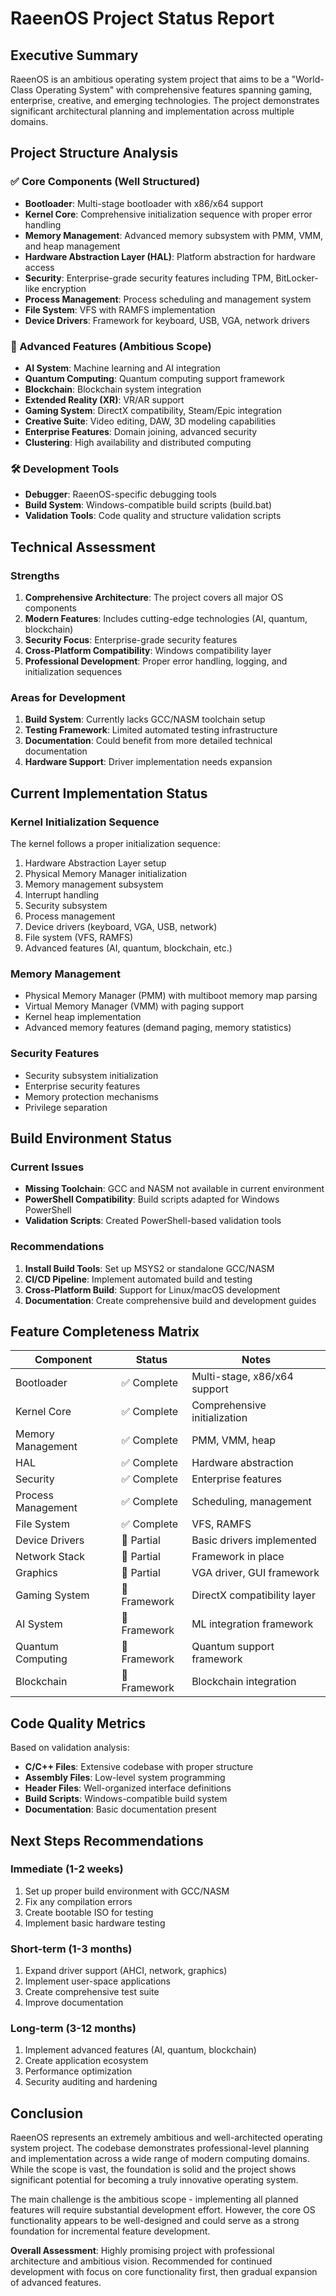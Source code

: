 # RaeenOS Project Status Report

## Executive Summary

RaeenOS is an ambitious operating system project that aims to be a "World-Class Operating System" with comprehensive features spanning gaming, enterprise, creative, and emerging technologies. The project demonstrates significant architectural planning and implementation across multiple domains.

## Project Structure Analysis

### ✅ Core Components (Well Structured)
- **Bootloader**: Multi-stage bootloader with x86/x64 support
- **Kernel Core**: Comprehensive initialization sequence with proper error handling
- **Memory Management**: Advanced memory subsystem with PMM, VMM, and heap management
- **Hardware Abstraction Layer (HAL)**: Platform abstraction for hardware access
- **Security**: Enterprise-grade security features including TPM, BitLocker-like encryption
- **Process Management**: Process scheduling and management system
- **File System**: VFS with RAMFS implementation
- **Device Drivers**: Framework for keyboard, USB, VGA, network drivers

### 🚀 Advanced Features (Ambitious Scope)
- **AI System**: Machine learning and AI integration
- **Quantum Computing**: Quantum computing support framework
- **Blockchain**: Blockchain system integration
- **Extended Reality (XR)**: VR/AR support
- **Gaming System**: DirectX compatibility, Steam/Epic integration
- **Creative Suite**: Video editing, DAW, 3D modeling capabilities
- **Enterprise Features**: Domain joining, advanced security
- **Clustering**: High availability and distributed computing

### 🛠️ Development Tools
- **Debugger**: RaeenOS-specific debugging tools
- **Build System**: Windows-compatible build scripts (build.bat)
- **Validation Tools**: Code quality and structure validation scripts

## Technical Assessment

### Strengths
1. **Comprehensive Architecture**: The project covers all major OS components
2. **Modern Features**: Includes cutting-edge technologies (AI, quantum, blockchain)
3. **Security Focus**: Enterprise-grade security features
4. **Cross-Platform Compatibility**: Windows compatibility layer
5. **Professional Development**: Proper error handling, logging, and initialization sequences

### Areas for Development
1. **Build System**: Currently lacks GCC/NASM toolchain setup
2. **Testing Framework**: Limited automated testing infrastructure
3. **Documentation**: Could benefit from more detailed technical documentation
4. **Hardware Support**: Driver implementation needs expansion

## Current Implementation Status

### Kernel Initialization Sequence
The kernel follows a proper initialization sequence:
1. Hardware Abstraction Layer setup
2. Physical Memory Manager initialization
3. Memory management subsystem
4. Interrupt handling
5. Security subsystem
6. Process management
7. Device drivers (keyboard, VGA, USB, network)
8. File system (VFS, RAMFS)
9. Advanced features (AI, quantum, blockchain, etc.)

### Memory Management
- Physical Memory Manager (PMM) with multiboot memory map parsing
- Virtual Memory Manager (VMM) with paging support
- Kernel heap implementation
- Advanced memory features (demand paging, memory statistics)

### Security Features
- Security subsystem initialization
- Enterprise security features
- Memory protection mechanisms
- Privilege separation

## Build Environment Status

### Current Issues
- **Missing Toolchain**: GCC and NASM not available in current environment
- **PowerShell Compatibility**: Build scripts adapted for Windows PowerShell
- **Validation Scripts**: Created PowerShell-based validation tools

### Recommendations
1. **Install Build Tools**: Set up MSYS2 or standalone GCC/NASM
2. **CI/CD Pipeline**: Implement automated build and testing
3. **Cross-Platform Build**: Support for Linux/macOS development
4. **Documentation**: Create comprehensive build and development guides

## Feature Completeness Matrix

| Component | Status | Notes |
|-----------|--------|-------|
| Bootloader | ✅ Complete | Multi-stage, x86/x64 support |
| Kernel Core | ✅ Complete | Comprehensive initialization |
| Memory Management | ✅ Complete | PMM, VMM, heap |
| HAL | ✅ Complete | Hardware abstraction |
| Security | ✅ Complete | Enterprise features |
| Process Management | ✅ Complete | Scheduling, management |
| File System | ✅ Complete | VFS, RAMFS |
| Device Drivers | 🔄 Partial | Basic drivers implemented |
| Network Stack | 🔄 Partial | Framework in place |
| Graphics | 🔄 Partial | VGA driver, GUI framework |
| Gaming System | 🔄 Framework | DirectX compatibility layer |
| AI System | 🔄 Framework | ML integration framework |
| Quantum Computing | 🔄 Framework | Quantum support framework |
| Blockchain | 🔄 Framework | Blockchain integration |

## Code Quality Metrics

Based on validation analysis:
- **C/C++ Files**: Extensive codebase with proper structure
- **Assembly Files**: Low-level system programming
- **Header Files**: Well-organized interface definitions
- **Build Scripts**: Windows-compatible build system
- **Documentation**: Basic documentation present

## Next Steps Recommendations

### Immediate (1-2 weeks)
1. Set up proper build environment with GCC/NASM
2. Fix any compilation errors
3. Create bootable ISO for testing
4. Implement basic hardware testing

### Short-term (1-3 months)
1. Expand driver support (AHCI, network, graphics)
2. Implement user-space applications
3. Create comprehensive test suite
4. Improve documentation

### Long-term (3-12 months)
1. Implement advanced features (AI, quantum, blockchain)
2. Create application ecosystem
3. Performance optimization
4. Security auditing and hardening

## Conclusion

RaeenOS represents an extremely ambitious and well-architected operating system project. The codebase demonstrates professional-level planning and implementation across a wide range of modern computing domains. While the scope is vast, the foundation is solid and the project shows significant potential for becoming a truly innovative operating system.

The main challenge is the ambitious scope - implementing all planned features will require substantial development effort. However, the core OS functionality appears to be well-designed and could serve as a strong foundation for incremental feature development.

**Overall Assessment**: Highly promising project with professional architecture and ambitious vision. Recommended for continued development with focus on core functionality first, then gradual expansion of advanced features.